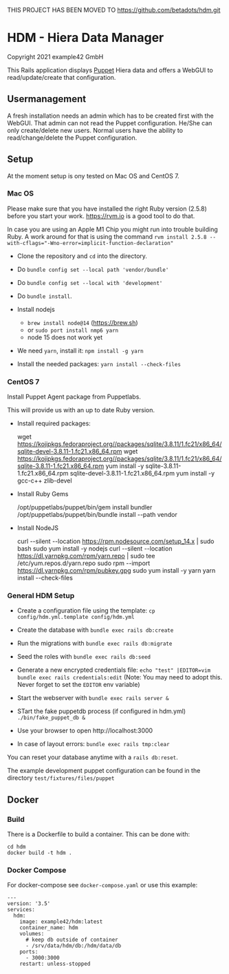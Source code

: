 
THIS PROJECT HAS BEEN MOVED TO https://github.com/betadots/hdm.git


# HDM - Hiera Data Manager

Copyright 2021 example42 GmbH

This Rails application displays [Puppet](https://github.com/puppetlabs/puppet) Hiera data and offers a WebGUI to read/update/create that configuration.

## Usermanagement

A fresh installation needs an admin which has to be created first with the WebGUI. That admin can not read the Puppet configuration. He/She can only create/delete new users. Normal users have the ability to read/change/delete the Puppet configuration.

## Setup

At the moment setup is ony tested on Mac OS and CentOS 7.

### Mac OS

Please make sure that you have installed the right Ruby version (2.5.8) before you start your work. https://rvm.io is a good tool to do that.

In case you are using an Apple M1 Chip you might run into trouble building
Ruby. A work around for that is using the command `rvm install 2.5.8 --with-cflags="-Wno-error=implicit-function-declaration"`

- Clone the repository and `cd` into the directory.
- Do `bundle config set --local path 'vendor/bundle'`
- Do `bundle config set --local with 'development'`
- Do `bundle install`.
- Install nodejs
  - `brew install node@14` (https://brew.sh)
  - or `sudo port install nmp6 yarn`
  - node 15 does not work yet
- We need `yarn`, install it: `npm install -g yarn`

- Install the needed packages: `yarn install --check-files`

### CentOS 7

Install Puppet Agent package from Puppetlabs.

This will provide us with an up to date Ruby version.

- Install required packages:

    wget https://kojipkgs.fedoraproject.org//packages/sqlite/3.8.11/1.fc21/x86_64/sqlite-devel-3.8.11-1.fc21.x86_64.rpm
    wget https://kojipkgs.fedoraproject.org//packages/sqlite/3.8.11/1.fc21/x86_64/sqlite-3.8.11-1.fc21.x86_64.rpm
    yum install -y sqlite-3.8.11-1.fc21.x86_64.rpm sqlite-devel-3.8.11-1.fc21.x86_64.rpm
    yum install -y gcc-c++ zlib-devel

- Install Ruby Gems

    /opt/puppetlabs/puppet/bin/gem install bundler
    /opt/puppetlabs/puppet/bin/bundle install --path vendor

- Install NodeJS

    curl --silent --location https://rpm.nodesource.com/setup_14.x | sudo bash
    sudo yum install -y nodejs
    curl --silent --location https://dl.yarnpkg.com/rpm/yarn.repo | sudo tee /etc/yum.repos.d/yarn.repo
    sudo rpm --import https://dl.yarnpkg.com/rpm/pubkey.gpg
    sudo yum install -y yarn
    yarn install --check-files

### General HDM Setup

- Create a configuration file using the template: `cp config/hdm.yml.template config/hdm.yml`
- Create the database with `bundle exec rails db:create`
- Run the migrations with `bundle exec rails db:migrate`
- Seed the roles with `bundle exec rails db:seed`
- Generate a new encrypted credentials file: `echo "test" |EDITOR=vim bundle exec rails credentials:edit` (Note: You may need to adopt this. Never forget to set  the `EDITOR` env variable)
- Start the webserver with `bundle exec rails server &`
- STart the fake puppetdb process (if configured in hdm.yml) `./bin/fake_puppet_db &`
- Use your browser to open http://localhost:3000

- In case of layout errors: `bundle exec rails tmp:clear`

You can reset your database anytime with a `rails db:reset`.

The example development puppet configuration can be found in the directory
`test/fixtures/files/puppet`

## Docker

### Build

There is a Dockerfile to build a container. This can be done with:

    cd hdm
    docker build -t hdm .

### Docker Compose

For docker-compose see `docker-compose.yaml` or use this example:

    ---
    version: '3.5'
    services:
      hdm:
        image: example42/hdm:latest
        container_name: hdm
        volumes:
          # keep db outside of container
          - /srv/data/hdm/db:/hdm/data/db
        ports:
          - 3000:3000
        restart: unless-stopped
